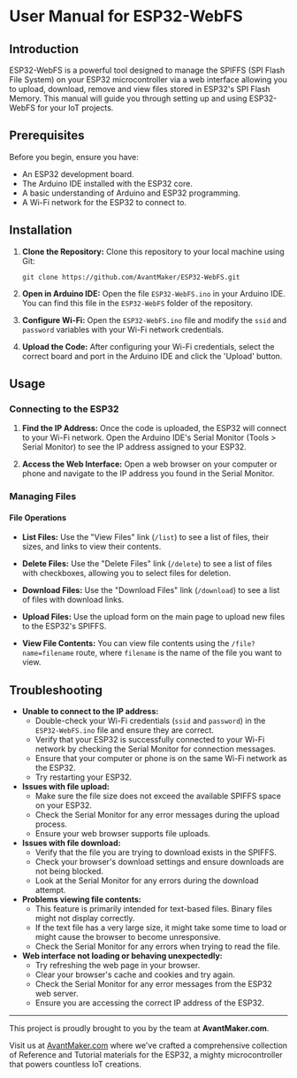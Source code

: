 
# User Manual for ESP32-WebFS

## Introduction

ESP32-WebFS is a powerful tool designed to manage the SPIFFS (SPI Flash File System) on your ESP32 microcontroller via a web interface allowing you to upload, download, remove and view files stored in ESP32's SPI Flash Memory. This manual will guide you through setting up and using ESP32-WebFS for your IoT projects.

## Prerequisites

Before you begin, ensure you have:
- An ESP32 development board.
- The Arduino IDE installed with the ESP32 core.
- A basic understanding of Arduino and ESP32 programming.
- A Wi-Fi network for the ESP32 to connect to.

## Installation

1. **Clone the Repository:**
   Clone this repository to your local machine using Git:
   ```
   git clone https://github.com/AvantMaker/ESP32-WebFS.git
   ```

2. **Open in Arduino IDE:**
   Open the file `ESP32-WebFS.ino`  in your Arduino IDE. You can find this file in the `ESP32-WebFS` folder of the repository.

3. **Configure Wi-Fi:**
   Open the `ESP32-WebFS.ino` file and modify the `ssid` and `password` variables with your Wi-Fi network credentials.

4. **Upload the Code:**
After configuring your Wi-Fi credentials, select the correct board and port in the Arduino IDE and click the 'Upload' button.


## Usage

### Connecting to the ESP32

1. **Find the IP Address:**
Once the code is uploaded, the ESP32 will connect to your Wi-Fi network. Open the Arduino IDE's Serial Monitor (Tools > Serial Monitor) to see the IP address assigned to your ESP32.

2. **Access the Web Interface:**
Open a web browser on your computer or phone and navigate to the IP address you found in the Serial Monitor.

### Managing Files

#### File Operations

- **List Files:**
  Use the "View Files" link (`/list`) to see a list of files, their sizes, and links to view their contents.

- **Delete Files:**
  Use the "Delete Files" link (`/delete`) to see a list of files with checkboxes, allowing you to select files for deletion.

- **Download Files:**
  Use the "Download Files" link (`/download`) to see a list of files with download links.

- **Upload Files:**
  Use the upload form on the main page to upload new files to the ESP32's SPIFFS.

- **View File Contents:**
  You can view file contents using the `/file?name=filename` route, where `filename` is the name of the file you want to view.

## Troubleshooting

  * **Unable to connect to the IP address:**
      * Double-check your Wi-Fi credentials (`ssid` and `password`) in the `ESP32-WebFS.ino` file and ensure they are correct.
      * Verify that your ESP32 is successfully connected to your Wi-Fi network by checking the Serial Monitor for connection messages.
      * Ensure that your computer or phone is on the same Wi-Fi network as the ESP32.
      * Try restarting your ESP32.
  * **Issues with file upload:**
      * Make sure the file size does not exceed the available SPIFFS space on your ESP32.
      * Check the Serial Monitor for any error messages during the upload process.
      * Ensure your web browser supports file uploads.
  * **Issues with file download:**
      * Verify that the file you are trying to download exists in the SPIFFS.
      * Check your browser's download settings and ensure downloads are not being blocked.
      * Look at the Serial Monitor for any errors during the download attempt.
  * **Problems viewing file contents:**
      * This feature is primarily intended for text-based files. Binary files might not display correctly.
      * If the text file has a very large size, it might take some time to load or might cause the browser to become unresponsive.
      * Check the Serial Monitor for any errors when trying to read the file.
  * **Web interface not loading or behaving unexpectedly:**
      * Try refreshing the web page in your browser.
      * Clear your browser's cache and cookies and try again.
      * Check the Serial Monitor for any error messages from the ESP32 web server.
      * Ensure you are accessing the correct IP address of the ESP32.

---

This project is proudly brought to you by the team at **AvantMaker.com**.

Visit us at [AvantMaker.com](https://www.avantmaker.com) where we've crafted a comprehensive collection of Reference and Tutorial materials for the ESP32, a mighty microcontroller that powers countless IoT creations.